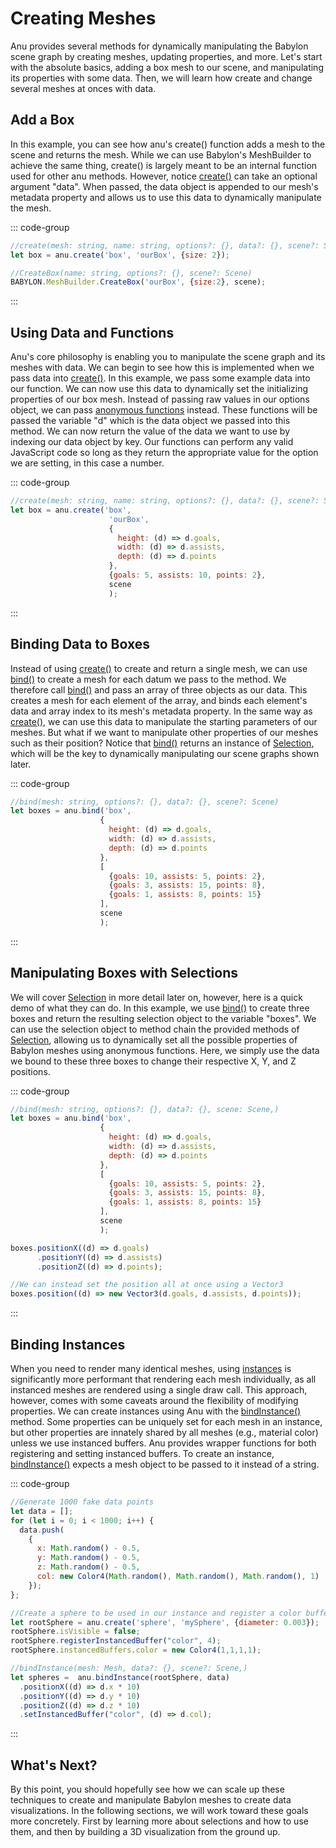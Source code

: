 <script setup>
  import multiView from "../vue_components/multiView.vue"
  //import inlineView from "../vue_components/inlineView.vue"
</script>

<multiView>

# Creating Meshes
Anu provides several methods for dynamically manipulating the Babylon scene graph by creating meshes, updating properties, and more. Let's start with the absolute basics, adding a box mesh to our scene, and manipulating its properties with some data. Then, we will learn how create and change several meshes at onces with data.

## Add a Box
In this example, you can see how anu's create() function adds a mesh to the scene and returns the mesh. While we can use Babylon's MeshBuilder to achieve the same thing, create() is largely meant to be an internal function used for other anu methods. However, notice [create()](../api/modules.html#create) can take an optional argument "data".
When passed, the data object is appended to our mesh's metadata property and allows us to use this data to dynamically manipulate the mesh.

::: code-group
```js [anu]
//create(mesh: string, name: string, options?: {}, data?: {}, scene?: Scene, )
let box = anu.create('box', 'ourBox', {size: 2});
```
```js [babylon]
//CreateBox(name: string, options?: {}, scene?: Scene)
BABYLON.MeshBuilder.CreateBox('ourBox', {size:2}, scene);
```
:::

<inlineView scene="Box" />

## Using Data and Functions
Anu's core philosophy is enabling you to manipulate the scene graph and its meshes with data. We can begin to see how this is implemented when we pass data into [create()](../api/modules.html#create). In this example, we pass some example data into our function. We can now use this data to dynamically set the initializing properties of our box mesh. Instead of passing raw values in our options object, we can pass [anonymous functions](https://www.geeksforgeeks.org/javascript-anonymous-functions/) instead. These functions will be passed the variable "d" which is the data object we passed into this method. We can now return the value of the data we want to use by indexing our data object by key. Our functions can perform any valid JavaScript code so long as they return the appropriate value for the option we are setting, in this case a number.

::: code-group
```js [anu]
//create(mesh: string, name: string, options?: {}, data?: {}, scene?: Scene,)
let box = anu.create('box',
                      'ourBox',
                      {
                        height: (d) => d.goals,
                        width: (d) => d.assists,
                        depth: (d) => d.points
                      },
                      {goals: 5, assists: 10, points: 2},
                      scene
                      );
```
:::

<inlineView scene="Box_With_Data" />

## Binding Data to Boxes
Instead of using [create()](../api/modules.html#create) to create and return a single mesh, we can use [bind()](../api/modules.html#bind) to create a mesh for each datum we pass to the method. We therefore call [bind()](../api/modules.html#bind) and pass an array of three objects as our data. This creates a mesh for each element of the array, and binds each element's data and array index to its mesh's metadata property. In the same way as [create()](../api/modules.html#create), we can use this data to manipulate the starting parameters of our meshes. But what if we want to manipulate other properties of our meshes such as their position? Notice that [bind()](../api/modules.html#bind) returns an instance of [Selection](../api/classes/Selection.md), which will be the key to dynamically manipulating our scene graphs shown later.

::: code-group
```js [anu]
//bind(mesh: string, options?: {}, data?: {}, scene?: Scene)
let boxes = anu.bind('box',
                    {
                      height: (d) => d.goals,
                      width: (d) => d.assists,
                      depth: (d) => d.points
                    },
                    [
                      {goals: 10, assists: 5, points: 2},
                      {goals: 3, assists: 15, points: 8},
                      {goals: 1, assists: 8, points: 15}
                    ],
                    scene
                    );

```
:::

<inlineView scene="Box_Bind" />


## Manipulating Boxes with Selections
We will cover [Selection](../api/classes/Selection.md) in more detail later on, however, here is a quick demo of what they can do. In this example, we use [bind()](../api/modules.html#bind) to create three boxes and return the resulting selection object to the variable "boxes". We can use the selection object to method chain the provided methods of [Selection](../api/classes/Selection.md), allowing us to dynamically set all the possible properties of Babylon meshes using anonymous functions. Here, we simply use the data we bound to these three boxes to change their respective X, Y, and Z positions.

::: code-group
```js [anu]
//bind(mesh: string, options?: {}, data?: {}, scene: Scene,)
let boxes = anu.bind('box',
                    {
                      height: (d) => d.goals,
                      width: (d) => d.assists,
                      depth: (d) => d.points
                    },
                    [
                      {goals: 10, assists: 5, points: 2},
                      {goals: 3, assists: 15, points: 8},
                      {goals: 1, assists: 8, points: 15}
                    ],
                    scene
                    );

boxes.positionX((d) => d.goals)
      .positionY((d) => d.assists)
      .positionZ((d) => d.points);

//We can instead set the position all at once using a Vector3
boxes.position((d) => new Vector3(d.goals, d.assists, d.points));

```
:::

<inlineView scene="Box_Selection" />


## Binding Instances
When you need to render many identical meshes, using [instances](https://doc.babylonjs.com/features/featuresDeepDive/mesh/copies/instances) is significantly more performant that rendering each mesh individually, as all instanced meshes are rendered using a single draw call. This approach, however, comes with some caveats around the flexibility of modifying properties. We can create instances using Anu with the [bindInstance()](../api/modules.html#bindInstance) method. Some properties can be uniquely set for each mesh in an instance, but other properties are innately shared by all meshes (e.g., material color) unless we use instanced buffers. Anu provides wrapper functions for both registering and setting instanced buffers. To create an instance, [bindInstance()](../api/modules.html#bindInstance) expects a mesh object to be passed to it instead of a string.

::: code-group
```js [anu]
//Generate 1000 fake data points
let data = [];
for (let i = 0; i < 1000; i++) {
  data.push(
    {
      x: Math.random() - 0.5,
      y: Math.random() - 0.5,
      z: Math.random() - 0.5,
      col: new Color4(Math.random(), Math.random(), Math.random(), 1)
    });
};

//Create a sphere to be used in our instance and register a color buffer
let rootSphere = anu.create('sphere', 'mySphere', {diameter: 0.003});
rootSphere.isVisible = false;
rootSphere.registerInstancedBuffer("color", 4);
rootSphere.instancedBuffers.color = new Color4(1,1,1,1);

//bindInstance(mesh: Mesh, data?: {}, scene?: Scene,)
let spheres =  anu.bindInstance(rootSphere, data)
  .positionX((d) => d.x * 10)
  .positionY((d) => d.y * 10)
  .positionZ((d) => d.z * 10)
  .setInstancedBuffer("color", (d) => d.col);
```
:::

<inlineView scene="Binding_Instances" />

## What's Next?
By this point, you should hopefully see how we can scale up these techniques to create and manipulate Babylon meshes to create data visualizations. In the following sections, we will work toward these goals more concretely. First by learning more about selections and how to use them, and then by building a 3D visualization from the ground up.

</multiView>